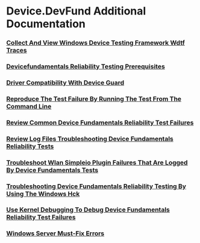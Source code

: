 # Device.DevFund Additional Documentation
### [Collect And View Windows Device Testing Framework  Wdtf  Traces](collect_and_view_windows_device_testing_framework__wdtf__traces.md.md)
### [Devicefundamentals Reliability Testing Prerequisites](devicefundamentals_reliability_testing_prerequisites.md.md)
### [Driver Compatibility With Device Guard](driver_compatibility_with_device_guard.md.md)
### [Reproduce The Test Failure By Running The Test From The Command Line](reproduce_the_test_failure_by_running_the_test_from_the_command_line.md.md)
### [Review Common Device Fundamentals Reliability Test Failures](review_common_device_fundamentals_reliability_test_failures.md.md)
### [Review Log Files Troubleshooting Device Fundamentals Reliability Tests](review_log_files_troubleshooting_device_fundamentals_reliability_tests.md.md)
### [Troubleshoot Wlan Simpleio Plugin Failures That Are  Logged By Device Fundamentals Tests](troubleshoot_wlan_simpleio_plugin_failures_that_are__logged_by_device_fundamentals_tests.md.md)
### [Troubleshooting Device Fundamentals Reliability Testing By Using The Windows Hck](troubleshooting_device_fundamentals_reliability_testing_by_using_the_windows_hck.md.md)
### [Use Kernel Debugging To Debug Device Fundamentals Reliability Test Failures](use_kernel_debugging_to_debug_device_fundamentals_reliability_test_failures.md.md)
### [Windows Server Must-Fix Errors](windows_server_must-fix_errors.md.md)
